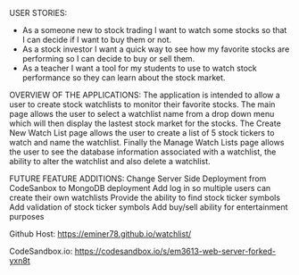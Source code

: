 USER STORIES:
- As a someone new to stock trading I want to watch some stocks so that I can decide if I want to buy them or not.
- As a stock investor I want a quick way to see how my favorite stocks are performing so I can decide to buy or sell them.
- As a teacher I want a tool for my students to use to watch stock performance so they can learn about the stock market.

OVERVIEW OF THE APPLICATIONS:
The application is intended to allow a user to create stock watchlists to monitor their favorite stocks. The main page allows the user to select a watchlist name from a drop down menu which will then display the lastest stock market for the stocks. The Create New Watch List page allows the user to create a list of 5 stock tickers to watch and name the watchlist. Finally the Manage Watch Lists page allows the user to see the database information associated with a watchlist, the ability to alter the watchlist and also delete a watchlist.

FUTURE FEATURE ADDITIONS:
Change Server Side Deployment from CodeSanbox to MongoDB deployment
Add log in so multiple users can create their own watchlists
Provide the ability to find stock ticker symbols
Add validation of stock ticker symbols
Add buy/sell ability for entertainment purposes

Github Host:
https://eminer78.github.io/watchlist/

CodeSandbox.io:
https://codesandbox.io/s/em3613-web-server-forked-yxn8t

